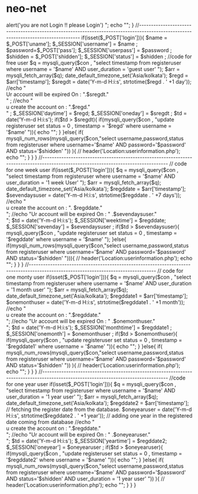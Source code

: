 # neo-net

<?php

session_start();
error_reporting(0);
include_once('dbcon.php');

$query = mysqli_query($con , "select * from registeruser");
$res = mysqli_fetch_array($query);

// distroying session to stop user to access pages with out login

$user = $_GET['user'];
if(isset($user)){
  session_destroy();
  unset($_SESSION['username']); 
     echo "<script> alert('you  are not Login !! please Login') </script>";
     echo "<script>window.location = 'login.php '</script>";
   }
//-----------------------------------------------------------------------------------------------------------------------------------

if(isset($_POST['login'])){

    $name = $_POST['uname'];
    $_SESSION['username'] = $name ;
    $password=$_POST['pass'];
    $_SESSION['userpass'] = $password ;
    $shidden  = $_POST['shidden'];
    $_SESSION['status'] = $shidden ;


//code for free user

    $q = mysqli_query($con , "select timestamp from registeruser where username = '$name' AND user_duration = 'guest user' ");
    $arr = mysqli_fetch_array($q);
    date_default_timezone_set('Asia/kolkata');
    $regd = $arr['timestamp'];
    $sregdt = date('Y-m-d H:i:s', strtotime($regd . ' +1 day'));
    //echo "<br/> Ur account will be expired On : ".$sregdt." </br>" ;
    //echo "<br/> u create the account on : ".$regd." </br>" ;

     $_SESSION['daytime'] = $regd;
     $_SESSION['oneday'] = $sregdt ;

    $td = date('Y-m-d H:i:s');
      
         if($td > $sregdt){  
              if(mysqli_query($con , "update registeruser set status = 0 , timestamp = '$regd'  where username = '$name' ")){
                echo "<script> alert(<span style=color:red>+'Your Trial Of One Day For Our Service Is Completed !! Your account is                              deactivated'+</span>); </script>";
                     }
           }else{
                 if( mysqli_num_rows(mysqli_query($con,"select username,password,status from registeruser where username='$name' AND                            password='$password' AND status='$shidden' ")) ){
                      //  header('Location:userinformation.php');
                          echo "<script>window.location = 'userinformation.php '</script>";
                    }
               }
     }

//-----------------------------------------------------------------------------------------------------------------------------------

// code for one week user 

if(isset($_POST['login'])){           
      
$q = mysqli_query($con , "select timestamp from registeruser where username = '$name' AND user_duration = '1 week User' ");
$arr = mysqli_fetch_array($q);
date_default_timezone_set('Asia/kolkata');
$regddate = $arr['timestamp'];
$sevendaysuser = date('Y-m-d H:i:s', strtotime($regddate . ' +7 days'));
//echo  "<br/> u create the account on : ". $regddate."</br>";
//echo "Ur account will be expired On : " .$sevendaysuser."</br>";
 $td = date('Y-m-d H:i:s'); 

     $_SESSION['weektime'] = $regddate;
     $_SESSION['sevenday'] = $sevendaysuser ; 
              
              if($td > $sevendaysuser){  
                mysqli_query($con , "update registeruser set status = 0 , timestamp = '$regddate' where username = '$name'  ");
              }else{
                if(mysqli_num_rows(mysqli_query($con,"select username,password,status from registeruser where username='$name' AND                           password='$password' AND status='$shidden' "))){
                   // header('Location:userinformation.php');
                   echo "<script>window.location = 'userinformation.php '</script>";
                }
               }

        }
        
  //-----------------------------------------------------------------------------------------------------------------------------------


// code for one monty user

if(isset($_POST['login'])){

$q = mysqli_query($con , "select timestamp from registeruser where username = '$name' AND user_duration = '1 month user' ");
$arr = mysqli_fetch_array($q);
date_default_timezone_set('Asia/kolkata');
$regddate1 = $arr['timestamp'];
$onemonthuser = date('Y-m-d H:i:s', strtotime($regddate1 . ' +1 month'));
//echo "<br/> u create the account on : ".$regddate."</br>";
//echo "Ur account will be expired On : " .$onemonthuser."</br>";
 $td = date('Y-m-d H:i:s');  

     $_SESSION['monthtime'] = $regddate1 ;
     $_SESSION['onemonth'] = $onemonthuser ;
              
              if($td > $onemonthuser){  
                  if(mysqli_query($con , "update registeruser set status = 0 , timestamp = '$regddate1' where username = '$name' ")){
                    echo "<script> alert('Your account is deactivated'); </script>";
                         }
                    }else{
                       if( mysqli_num_rows(mysqli_query($con,"select username,password,status from registeruser where username='$name'                               AND password='$password' AND status='$shidden' ")) ){
                           // header('Location:userinformation.php');
                             echo "<script>window.location = 'userinformation.php '</script>";
                        }
               }
    }
    
//-----------------------------------------------------------------------------------------------------------------------------------
    

//code for one year user

if(isset($_POST['login'])){
$q = mysqli_query($con , "select timestamp from registeruser where username = '$name' AND user_duration = '1 year user' ");
$arr = mysqli_fetch_array($q);
date_default_timezone_set('Asia/kolkata');
$regddate2 = $arr['timestamp'];   // fetching the register date from the database.
$oneyearuser = date('Y-m-d H:i:s', strtotime($regddate2 . ' +1 year')); // adding one year in the registered date coming from database
//echo "<br/> u create the account on : ".$regddate."</br>";
//echo "Ur account will be expired On : " .$oneyearuser."</br>";
 $td = date('Y-m-d H:i:s'); 
 
 $_SESSION['yeartime'] = $regddate2;
 $_SESSION['oneyear'] = $oneyearuser ; 
              
              if($td > $oneyearuser){  
                  if(mysqli_query($con , "update registeruser set status = 0 , timestamp = '$regddate2' where username = '$name' ")){
                    echo "<script> alert('Your account is deactivated'); </script>";
                         }
                    }else{
                       if( mysqli_num_rows(mysqli_query($con,"select username,password,status from registeruser where username='$name'                                AND password='$password' AND status='$shidden' AND user_duration = '1 year user' ")) ){
                          //  header('Location:userinformation.php');
                             echo "<script>window.location = 'userinformation.php '</script>";
                        }
               }
}
